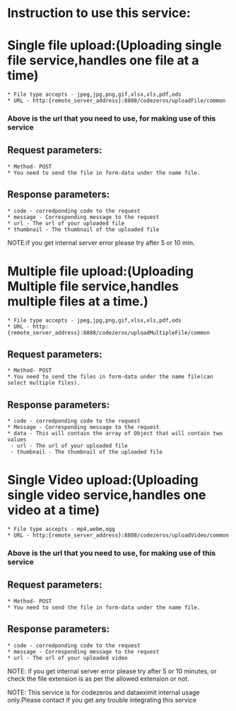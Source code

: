 # Instruction to use this service:

# Single file upload:(Uploading single file service,handles one file at a time)
    * File type accepts - jpeg,jpg,png,gif,xlsx,xls,pdf,ods
    * URL - http:{remote_server_address}:8808/codezeros/uploadFile/common


### Above is the url that you need to use, for making use of this service

## Request parameters:
    * Method- POST
    * You need to send the file in form-data under the name file.

## Response parameters:
    * code - corredponding code to the request 
    * message - Corresponding message to the request
    * url - The url of your uploaded file
    * thumbnail - The thumbnail of the uploaded file

NOTE:if you get internal server error please try after  5 or 10 min.


# Multiple file upload:(Uploading Multiple file service,handles multiple files at a time.)
    * File type accepts - jpeg,jpg,png,gif,xlsx,xls,pdf,ods
    * URL - http:{remote_server_address}:8808/codezeros/uploadMultipleFile/common

## Request parameters:
    * Method- POST
    * You need to send the files in form-data under the name file(can select multiple files).

## Response parameters:
    * code - corredponding code to the request 
    * Message - Corresponding message to the request
    * data - This will contain the array of Object that will contain two values 
     - url - The url of your uploaded file
     - thumbnail - The thumbnail of the uploaded file

# Single Video upload:(Uploading single video service,handles one video at a time)
    * File type accepts - mp4,webm,ogg
    * URL - http:{remote_server_address}:8808/codezeros/uploadVideo/common


### Above is the url that you need to use, for making use of this service

## Request parameters:
    * Method- POST
    * You need to send the file in form-data under the name file.

## Response parameters:
    * code - corredponding code to the request 
    * message - Corresponding message to the request
    * url - The url of your uploaded video

NOTE: if you get internal server error please try after  5 or 10 minutes, or check the file extension is as per the allowed extension or not.

NOTE: This service is for codezeros and dataeximit internal usage only.Please contact if you get any trouble integrating this service

